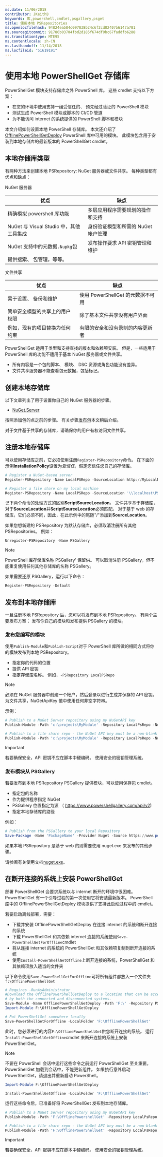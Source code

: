 ```yaml
---
ms.date: 11/06/2018
contributor: JKeithB
keywords: 库,powershell,cmdlet,psgallery,psget
title: 使用本地 PSRepositories
ms.openlocfilehash: 94824ea584c097838b24c6f2cd02407b6147a781
ms.sourcegitcommit: 91786b03704fbd2d185f674df0bc67faddfb6288
ms.translationtype: MTE95
ms.contentlocale: zh-CN
ms.lasthandoff: 11/14/2018
ms.locfileid: "51619191"
---
```

# <a name="working-with-local-powershellget-repositories"></a>使用本地 PowerShellGet 存储库

PowerShellGet 模块支持存储库之外 PowerShell 库。
这些 cmdlet 支持以下方案：

- 在您的环境中使用支持一组受信任的、 预先经过验证的 PowerShell 模块
- 测试生成 PowerShell 模块或脚本的 CI/CD 管道
- 为不能访问 internet 的系统提供的 PowerShell 脚本和模块

本文介绍如何设置本地 PowerShell 存储库。 本文还介绍了[OfflinePowerShellGetDeploy][] PowerShell 库中可用的模块。 此模块包含用于安装到本地存储库的最新版本的 PowerShellGet cmdlet。

## <a name="local-repository-types"></a>本地存储库类型

有两种方法来创建本地 PSRepository: NuGet 服务器或文件共享。 每种类型都有优点和缺点：

NuGet 服务器

| 优点| 缺点 |
| --- | --- |
| 精确模拟 powershell 库功能 | 多层应用程序需要规划的操作和支持 |
| NuGet 与 Visual Studio 中，其他工具集成 | 身份验证模型和所需的 NuGet 帐户管理 |
| NuGet 支持中的元数据`.Nupkg`包 | 发布操作要求 API 密钥管理和维护 |
| 提供搜索、 包管理，等等。 | |

文件共享

| 优点| 缺点 |
| --- | --- |
| 易于设置、 备份和维护 | 使用 PowerShellGet 的元数据不可用 |
| 简单安全模型的共享上的用户权限 | 除了基本文件共享没有用户界面 |
| 例如，现有的项目替换为任何约束 | 有限的安全和没有录制的内容更新者 |

PowerShellGet 适用于类型和支持查找的版本和依赖项安装。
但是，一些适用于 PowerShell 库的功能不适用于基本 NuGet 服务器或文件共享。

- 所有内容是一个包的脚本、 模块、 DSC 资源或角色功能没有差异。
- 文件共享服务器不能查看包元数据，包括标记。

## <a name="creating-a-local-repository"></a>创建本地存储库

以下文章列出了用于设置你自己的 NuGet 服务器的步骤。

- [NuGet.Server][]

按照添加包的点之前的步骤。 有关步骤[发布包](#publishing-to-a-local-repository)本文稍后介绍。

对于文件基于共享的存储库，请确保你的用户有权访问文件共享。

## <a name="registering-a-local-repository"></a>注册本地存储库

可以使用存储库之前，它必须使用注册`Register-PSRepository`命令。
在下面的示例**InstallationPolicy**设置为*受信任*，假定您信任您自己的存储库。

```powershell
# Register a NuGet-based server
Register-PSRepository -Name LocalPSRepo -SourceLocation http://MyLocalNuget/Api/V2/ -ScriptSourceLocation http://MyLocalNuget/Api/V2 -InstallationPolicy Trusted

# Register a file share on my local machine
Register-PSRepository -Name LocalPSRepo -SourceLocation '\\localhost\PSRepoLocal\' -ScriptSourceLocation '\\localhost\PSRepoLocal\' -InstallationPolicy Trusted
```

记下两个命令的处理方式的区别**ScriptSourceLocation**。 文件共享基于存储库，对于**SourceLocation**并**ScriptSourceLocation**必须匹配。 对于基于 web 的存储库，它们必须不同，因此，在此示例中的尾随"/"添加到**SourceLocation**。

如果您想新建的 PSRepository 为默认存储库，必须取消注册所有其他 PSRepositories。 例如：

```powershell
Unregister-PSRepository -Name PSGallery
```

> [!NOTE]
> PowerShell 库存储库名称 PSGallery' 保留供。 可以取消注册 PSGallery，但不能重复使用任何其他存储库的名称 PSGallery。

如果需要还原 PSGallery，运行以下命令：

```powershell
Register-PSRepository -Default
```

## <a name="publishing-to-a-local-repository"></a>发布到本地存储库

一旦注册本地 PSRepository 后，您可以将发布到本地 PSRepository。 有两个主要发布方案： 发布你自己的模块和发布提供 PSGallery 的模块。

### <a name="publishing-a-module-you-authored"></a>发布您编写的模块

使用`Publish-Module`和`Publish-Script`对于 PowerShell 库所做的相同方式将你的模块发布到本地 PSRepository。

- 指定你的代码的位置
- 提供 API 密钥
- 指定存储库名称。 例如，`-PSRepository LocalPSRepo`

> [!NOTE]
> 必须在 NuGet 服务器中创建一个帐户，然后登录以进行生成并保存的 API 密钥。
> 为文件共享，NuGetApiKey 值中使用任何非空字符串。

示例：

```powershell
# Publish to a NuGet Server repository using my NuGetAPI key
Publish-Module -Path 'c:\projects\MyModule' -Repository LocalPsRepo -NuGetApiKey 'oy2bi4avlkjolp6bme6azdyssn6ps3iu7ib2qpiudrtbji'

# Publish to a file share repo - the NuGet API key must be a non-blank string
Publish-Module -Path 'c:\projects\MyModule' -Repository LocalPsRepo -NuGetApiKey 'AnyStringWillDo'
```

> [!IMPORTANT]
> 若要确保安全，API 密钥不应在脚本中硬编码。 使用安全的密钥管理系统。

### <a name="publishing-a-module-from-the-psgallery"></a>发布模块从 PSGallery

若要发布到本地 PSRepository PSGallery 提供模块，可以使用保存包 cmdlet。

- 指定包的名称
- 作为提供程序指定 NuGet
- PSGallery 位置指定为源 （ https://www.powershellgallery.com/api/v2)
- 指定本地存储库的路径

例如：

```powershell
# Publish from the PSGallery to your local Repository
Save-Package -Name 'PackageName' -Provider Nuget -Source https://www.powershellgallery.com/api/v2 -Path '\\localhost\PSRepoLocal\'
```

如果本地 PSRepository 是基于 web 的则需要使用 nuget.exe 来发布的其他步骤。

请参阅有关使用文档[nuget.exe][]。

## <a name="installing-powershellget-on-a-disconnected-system"></a>在断开连接的系统上安装 PowerShellGet

部署 PowerShellGet 会要求系统以与 internet 断开的环境中很困难。 PowerShellGet 有一个引导过程的第一次使用它将安装最新版本。 PowerShell 库中的 OfflinePowerShellGetDeploy 模块提供了支持此启动过程中的 cmdlet。

若要启动离线部署，需要：

- 下载并安装 OfflinePowerShellGetDeploy 在连接 internet 的系统和断开连接的系统
- 下载 PowerShellGet 和其依赖 internet 连接的系统使用`Save-PowerShellGetForOffline`cmdlet
- 将从连接 internet 的系统的 PowerShellGet 和其依赖项复制到断开连接的系统
- 使用`Install-PowerShellGetOffline`上断开连接的系统，PowerShellGet 和其依赖项放入适当的文件夹

以下命令使用`Save-PowerShellGetForOffline`可将所有组件都放入一个文件夹 `f:\OfflinePowerShellGet`

```powershell
# Requires -RunAsAdministrator
#Download the OfflinePowerShellGetDeploy to a location that can be accessed
# by both the connected and disconnected systems.
Save-Module -Name OfflinePowerShellGetDeploy -Path 'F:\' -Repository PSGallery
Import-Module F:\OfflinePowerShellGetDeploy

# Put PowerShellGet somewhere locally
Save-PowerShellGetForOffline -LocalFolder 'F:\OfflinePowerShellGet'
```

此时，您必须进行的内容`F:\OfflinePowerShellGet`供您断开连接的系统。 运行`Install-PowerShellGetOffline`cmdlet 来断开连接的系统上安装 PowerShellGet。

> [!NOTE]
> 不要在 PowerShell 会话中运行这些命令之前运行 PowerShellGet 至关重要。 PowerShellGet 加载到会话中，不能更新组件。 如果执行意外启动 PowerShellGet，请退出并重新启动 PowerShell。

```powershell
Import-Module F:\OfflinePowerShellGetDeploy

Install-PowerShellGetOffline -LocalFolder 'F:\OfflinePowerShellGet'
```

运行这些命令后，已准备好将 PowerShellGet 发布到本地存储库。

```powershell
# Publish to a NuGet Server repository using my NuGetAPI key
Publish-Module -Path 'F:\OfflinePowershellGet' -Repository LocalPsRepo -NuGetApiKey 'oy2bi4avlkjolp6bme6azdyssn6ps3iu7ib2qpiudrtbji'

# Publish to a file share repo - the NuGet API key must be a non-blank string
Publish-Module -Path 'F:\OfflinePowerShellGet' -Repository LocalPsRepo -NuGetApiKey 'AnyStringWillDo'
```

> [!IMPORTANT]
> 若要确保安全，API 密钥不应在脚本中硬编码。 使用安全的密钥管理系统。

<!-- external links -->
[OfflinePowerShellGetDeploy]: https://www.powershellgallery.com/packages/OfflinePowerShellGetDeploy/0.1.1
[Nuget.Server]: /nuget/hosting-packages/nuget-server
[nuget.exe]: /nuget/tools/nuget-exe-cli-reference

